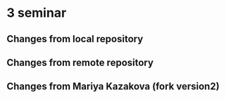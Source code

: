 # 3 seminar

## Changes from local repository

## Changes from remote repository

## Changes from Mariya Kazakova (fork version2)
